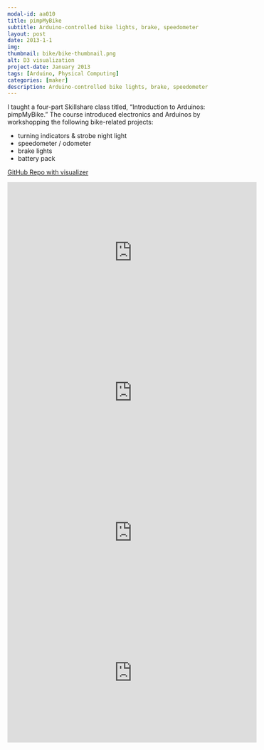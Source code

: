 ```yaml
---
modal-id: aa010
title: pimpMyBike
subtitle: Arduino-controlled bike lights, brake, speedometer
layout: post
date: 2013-1-1
img:
thumbnail: bike/bike-thumbnail.png
alt: D3 visualization
project-date: January 2013
tags: [Arduino, Physical Computing]
categories: [maker]
description: Arduino-controlled bike lights, brake, speedometer
---
```


I taught a four-part Skillshare class titled, “Introduction to Arduinos: pimpMyBike.” The course introduced electronics and Arduinos by workshopping the following bike-related projects:

* turning indicators & strobe night light
* speedometer / odometer
* brake lights
* battery pack

[GitHub Repo with visualizer](https://github.com/jdeboi/pimpMyBike)

<div class="embed-responsive embed-responsive-16by9">
<iframe width="560" height="315" src="https://www.youtube.com/embed/O5YYsm_BqJQ" frameborder="0" allow="autoplay; encrypted-media" allowfullscreen></iframe>
</div>

<div class="embed-responsive embed-responsive-16by9">
<iframe width="560" height="315" src="https://www.youtube.com/embed/Cw8ulMPKZUk" frameborder="0" allow="autoplay; encrypted-media" allowfullscreen></iframe>
</div>

<div class="embed-responsive embed-responsive-16by9">
<iframe width="560" height="315" src="https://www.youtube.com/embed/u0HcXu4HCrY" frameborder="0" allow="autoplay; encrypted-media" allowfullscreen></iframe>
</div>

<div class="embed-responsive embed-responsive-16by9">
<iframe width="560" height="315" src="https://www.youtube.com/embed/jxSlNXZzD5A" frameborder="0" allow="autoplay; encrypted-media" allowfullscreen></iframe>
</div>
